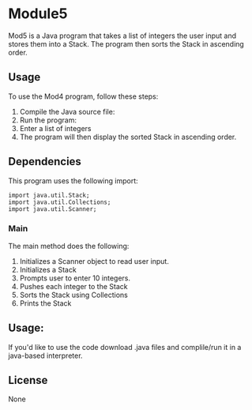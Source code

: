 # Module5

Mod5 is a Java program that takes a list of integers the user input and stores them into a Stack. The program then sorts the Stack in ascending order.

## Usage

To use the Mod4 program, follow these steps:

1. Compile the Java source file:
2. Run the program:
3. Enter a list of integers
4. The program will then display the sorted Stack in ascending order.

## Dependencies

This program uses the following import:

```
import java.util.Stack;
import java.util.Collections;
import java.util.Scanner;
```
### Main

The main method does the following:

1. Initializes a Scanner object to read user input.
2. Initializes a Stack
3. Prompts user to enter 10 integers.
4. Pushes each integer to the Stack
5. Sorts the Stack using Collections
6. Prints the Stack

##  Usage:

If you'd like to use the code download .java files and complile/run it in a java-based interpreter.

## License
None

